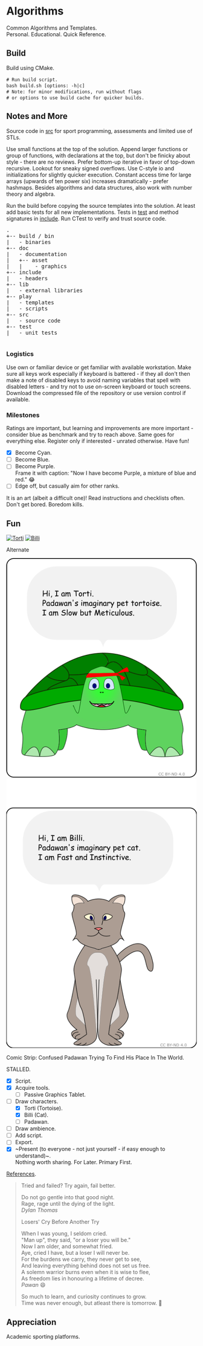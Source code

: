 Algorithms
==========

Common Algorithms and Templates.  
Personal. Educational. Quick Reference.  

Build
-----

Build using CMake.

```shell
# Run build script.
bash build.sh [options: -h|c]
# Note: for minor modifications, run without flags
# or options to use build cache for quicker builds.

```

Notes and More
--------------

Source code in [src](/src/) for sport programming, assessments and limited use of STLs.  

Use small functions at the top of the solution. Append larger functions or group of functions, with declarations at the top, but don't be finicky about style - there are no reviews. Prefer bottom-up iterative in favor of top-down recursive. Lookout for sneaky signed overflows. Use C-style io and initializations for slightly quicker execution. Constant access time for large arrays (upwards of ten power six) increases dramatically - prefer hashmaps. Besides algorithms and data structures, also work with number theory and algebra.  

Run the build before copying the source templates into the solution. At least add basic tests for all new implementations.
Tests in [test](/test/) and method signatures in [include](/include/). Run CTest to verify and trust source code.

<pre>
.
+-- build / bin
|   - binaries
+-- doc
|   - documentation
|   +-- asset
|   |    - graphics
+-- include
|   - headers
+-- lib
|   - external libraries
+-- play
|   - templates
|   - scripts
+-- src
|   - source code
+-- test
|   - unit tests

</pre>

### Logistics

Use own or familiar device or get familiar with available workstation. Make sure all keys work especially if keyboard is battered - if they all don't then make a note of disabled keys to avoid naming variables that spell with disabled letters - and try not to use on-screen keyboard or touch screens. Download the compressed file of the repository or use version control if available.

### Milestones

Ratings are important, but learning and improvements are more important - consider blue as benchmark and try to reach above. Same goes for everything else. Register only if interested - unrated otherwise. Have fun!  

- [x] Become Cyan.  
- [ ] Become Blue.  
- [ ] Become Purple.  
    Frame it with caption:
    "Now I have become Purple, a mixture of blue and red." :joy:
- [ ] Edge off, but casually aim for other ranks.  

It is an art (albeit a difficult one)! Read instructions and checklists often. Don't get bored. Boredom kills.  

Fun
---

[![Torti](https://i.ibb.co/MNrZN9v/billi.png)](https://ibb.co/MNrZN9v) [![Billi](https://i.ibb.co/yF6TmQP/torti.png)](https://ibb.co/yF6TmQP)  

Alternate

![Torti](/doc/asset/torti.png) ![Billi](/doc/asset/billi.png)  

Comic Strip: Confused Padawan Trying To Find His Place In The World.  

STALLED.

- [x] Script.  
- [x] Acquire tools.  
  - [ ] Passive Graphics Tablet.  
- [ ] Draw characters.  
  - [x] Torti (Tortoise).  
  - [x] Billi (Cat).  
  - [ ] Padawan.  
- [ ] Draw ambience.  
- [ ] Add script.  
- [ ] Export.  
- [x] ~Present (to everyone - not just yourself - if easy enough to understand)~.  
  Nothing worth sharing. For Later. Primary First.  

[References](/doc/comic-script.md).  

>
> Tried and failed? Try again, fail better.
>
> Do not go gentle into that good night.  
> Rage, rage until the dying of the light.  
> <cite>Dylan Thomas</cite>
>
>
> Losers' Cry Before Another Try  
>
> When I was young, I seldom cried.  
> "Man up", they said, "or a loser you will be."  
> Now I am older, and somewhat fried.  
> Aye, cried I have, but a loser I will never be.  
> For the burdens we carry, they never get to see,  
> And leaving everything behind does not set us free.  
> A solemn warrior burns even when it is wise to flee,  
> As freedom lies in honouring a lifetime of decree.  
> <cite>Pawan</cite>
> :smile:
>
> So much to learn, and curiosity continues to grow.  
> Time was never enough, but atleast there is tomorrow. :rofl:
>

Appreciation
------------

Academic sporting platforms.
